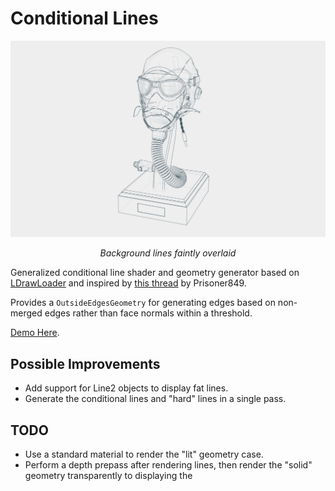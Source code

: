 # Conditional Lines

![](./images/banner.png)

_<p align="center">Background lines faintly overlaid</p>_

Generalized conditional line shader and geometry generator based on [LDrawLoader](https://github.com/mrdoob/three.js/blob/master/examples/jsm/loaders/LDrawLoader.js) and inspired by [this thread](https://discourse.threejs.org/t/ldraw-like-edges/17100) by Prisoner849.

Provides a `OutsideEdgesGeometry` for generating edges based on non-merged edges rather than face normals within a threshold.

[Demo Here](https://gkjohnson.github.io/threejs-sandbox/conditional-lines/).

## Possible Improvements

- Add support for Line2 objects to display fat lines.
- Generate the conditional lines and "hard" lines in a single pass.

## TODO

- Use a standard material to render the "lit" geometry case.
- Perform a depth prepass after rendering lines, then render the "solid" geometry transparently to displaying the 
